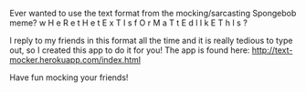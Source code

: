 Ever wanted to use the text format from the mocking/sarcasting Spongebob meme? 
w H e R e   t H e   t E x T   I s   f O r M a T t E d   l I k E   T h I s ?

I reply to my friends in this format all the time and it is really tedious to type out, so I created this app to do it for you!
The app is found here: http://text-mocker.herokuapp.com/index.html

Have fun mocking your friends!

